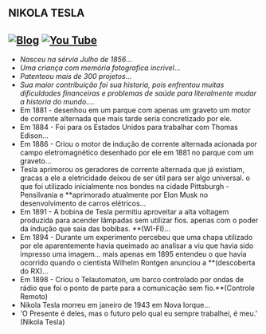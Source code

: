 ## NIKOLA TESLA

[![Blog](https://img.shields.io/badge/Blogger-FF5722?style=for-the-badge&logo=blogger&logoColor=white)](https://pt.wikipedia.org/wiki/Nikola_Tesla#top-page)
[![You Tube](https://img.shields.io/badge/YouTube-FF0000?style=for-the-badge&logo=youtube&logoColor=white)](https://www.youtube.com/watch?v=pYP7OGTdYY8)
---
- *Nasceu na sérvia Julho de 1856*...
- *Uma criança com memória fotografica incrivel*...
- *Patenteou mais de 300 projetos*...
- *Sua maior contribuição foi sua historia, pois enfrentou muitas dificuldades financeiras e problemas de saúde para literalmente mudar a historia do mundo.*...
- Em 1881 - desenhou em um parque com apenas um graveto um motor de corrente alternada que mais tarde seria concretizado por ele.
- Em 1884 - Foi para os Estados Unidos para trabalhar com Thomas Edison...
- Em 1886 - Criou o motor de indução de corrente alternada acionada por campo eletromagnético desenhado por ele em 1881 no parque com um graveto...
- Tesla aprimorou os geradores de corrente alternada que já existiam, gracas a ele a eletricidade deixou de ser útil para ser algo universal. o que foi utilizado inicialmente nos bondes na cidade Pittsburgh - Pensilvania e **aprimorado atualmente por Elon Musk no desenvolvimento de carros elétricos...
- Em 1891 - A bobina de Tesla permitiu aproveitar a alta voltagem produzida para acender lâmpadas sem utilizar fios. apenas com o poder da indução que saia das bobibas. **(WI-FI)...
- Em 1894 - Durante um experimento percebeu que uma chapa utilizado por ele aparentemente havia queimado ao analisar a viu que havia sido impresso uma imagem... mais apenas em 1895 entendeu o que havia ocorrido quando o cientista Wilhelm Rontgen anunciou a **(descoberta do RX)...
- Em 1898 - Criou o Telautomaton, um barco controlado por ondas de rádio que foi o ponto de parte para a comunicação sem fio.**(Controle Remoto)
- Nikola Tesla morreu em janeiro de 1943 em Nova Iorque...
- 'O Presente é deles, mas o futuro pelo qual eu sempre trabalhei, é meu.' (Nikola Tesla)
